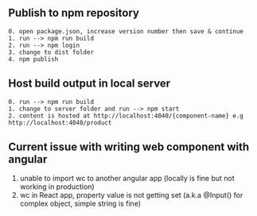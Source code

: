 ## Publish to npm repository
    0. open package.json, increase version number then save & continue  
    1. run --> npm run build
    2. run --> npm login  
    3. change to dist folder  
    4. npm publish  
## Host build output in local server
    0. run --> npm run build  
    1. change to server folder and run --> npm start  
    2. content is hosted at http://localhost:4040/{component-name} e.g http://localhost:4040/product  

## Current issue with writing web component with angular
1. unable to import wc to another angular app (locally is fine but not working in production)
2. wc in React app, property value is not getting set (a.k.a @Input() for complex object, simple string is fine)